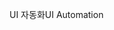<span data-ttu-id="30836-101">UI 자동화</span><span class="sxs-lookup"><span data-stu-id="30836-101">UI Automation</span></span>